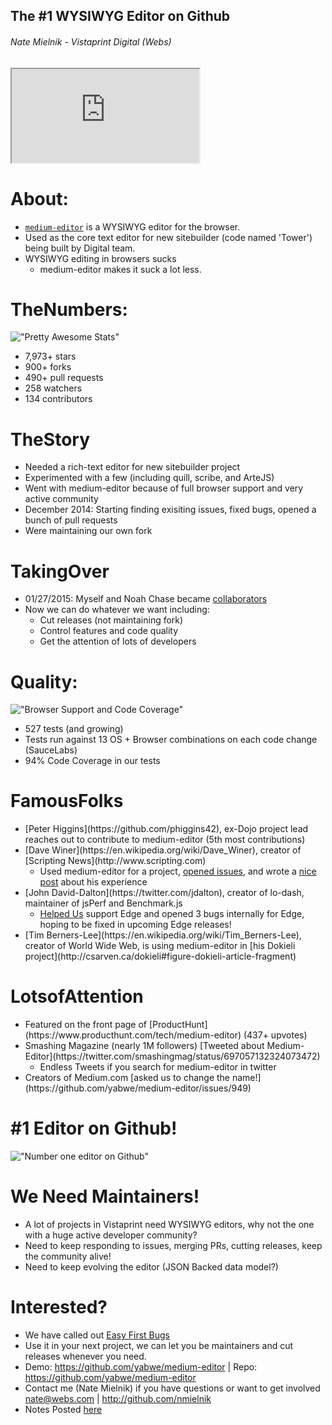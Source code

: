 ## The <span>#1 WYSIWYG Editor</span> on Github
###### Nate Mielnik - Vistaprint Digital (Webs)
<iframe src="https://yabwe.github.io/medium-editor/" ></iframe>



# About<span>:</span>

* [`medium-editor`](https://github.com/yabwe/medium-editor) is a WYSIWYG editor for the browser.
* Used as the core text editor for new sitebuilder (code named 'Tower') being built by Digital team.
* WYSIWYG editing in browsers sucks
  * medium-editor makes it suck a lot less.




# The<span>Numbers:</span>
!["Pretty Awesome Stats"](http://proofofthought.io/cdn/talks/medium-editor-stats-7900.png)
* 7,973+ stars<!-- .element: class="fragment" -->
* 900+ forks<!-- .element: class="fragment" -->
* 490+ pull requests<!-- .element: class="fragment" -->
* 258 watchers<!-- .element: class="fragment" -->
* 134 contributors<!-- .element: class="fragment" -->




# The<span>Story</span>
* Needed a rich-text editor for new sitebuilder project
* Experimented with a few (including quill, scribe, and ArteJS)
* Went with medium-editor because of full browser support and very active community
* December 2014: Starting finding exisiting issues, fixed bugs, opened a bunch of pull requests
* Were maintaining our own fork



# Taking<span>Over</span>
* 01/27/2015: Myself and Noah Chase became [collaborators](https://github.com/daviferreira/medium-editor/commit/07641a41b8bd9499b8fa5f52d516979a249e5781)
* Now we can do whatever we want including:
  * Cut releases (not maintaining fork)<!-- .element: class="fragment" -->
  * Control features and code quality<!-- .element: class="fragment" -->
  * Get the attention of lots of developers<!-- .element: class="fragment" -->



# Quality<span>:</span>
!["Browser Support and Code Coverage"](http://proofofthought.io/cdn/talks/medium-editor-browsers.png)
* 527 tests (and growing)
* Tests run against 13 OS + Browser combinations on each code change (SauceLabs)
* 94% Code Coverage in our tests



# Famous<span>Folks</span>

* <!-- .element: class="fragment" -->[Peter Higgins](https://github.com/phiggins42), ex-Dojo project lead reaches out to contribute to medium-editor (5th most contributions)
* <!-- .element: class="fragment" -->[Dave Winer](https://en.wikipedia.org/wiki/Dave_Winer), creator of [Scripting News](http://www.scripting.com)
  * Used medium-editor for a project, [opened issues](https://github.com/yabwe/medium-editor/issues/737), and wrote a [nice post](http://myword.io/users/davewiner/essays/045.html) about his experience
* <!-- .element: class="fragment" -->[John David-Dalton](https://twitter.com/jdalton), creator of lo-dash, maintainer of jsPerf and Benchmark.js
  * [Helped Us](https://github.com/yabwe/medium-editor/issues/771#issuecomment-180613622) support Edge and opened 3 bugs internally for Edge, hoping to be fixed in upcoming Edge releases!
* <!-- .element: class="fragment" -->[Tim Berners-Lee](https://en.wikipedia.org/wiki/Tim_Berners-Lee), creator of World Wide Web, is using medium-editor in [his Dokieli project](http://csarven.ca/dokieli#figure-dokieli-article-fragment)



# Lots<span>of</span>Attention
* <!-- .element: class="fragment" -->Featured on the front page of [ProductHunt](https://www.producthunt.com/tech/medium-editor) (437+ upvotes)
* <!-- .element: class="fragment" -->Smashing Magazine (nearly 1M followers) [Tweeted about Medium-Editor](https://twitter.com/smashingmag/status/697057132324073472)
  * Endless Tweets if you search for medium-editor in twitter
* <!-- .element: class="fragment" -->Creators of Medium.com [asked us to change the name!](https://github.com/yabwe/medium-editor/issues/949)



# #1 Editor <span>on Github!</span>
!["Number one editor on Github"](http://proofofthought.io/cdn/talks/medium-editor-github-rank.png)



# We Need <span>Maintainers!</span>
* A lot of projects in Vistaprint need WYSIWYG editors, why not the one with a huge active developer community?
* Need to keep responding to issues, merging PRs, cutting releases, keep the community alive!
* Need to keep evolving the editor (JSON Backed data model?)



# Interested<span>?</span>
* We have called out [Easy First Bugs](https://github.com/yabwe/medium-editor/issues?q=is%3Aopen+is%3Aissue+label%3A%22easy+first+bug%22)
* Use it in your next project, we can let you be maintainers and cut releases whenever you need.
* Demo: https://github.com/yabwe/medium-editor | Repo: https://github.com/yabwe/medium-editor
* Contact me (Nate Mielnik) if you have questions or want to get involved nate@webs.com | http://github.com/nmielnik
* Notes Posted [here](https://github.com/nmielnik/notes/tree/technical/medium-editor/lightning-talk-03-22-16)
